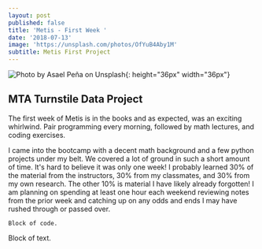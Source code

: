 ```yaml
---
layout: post
published: false
title: 'Metis - First Week '
date: '2018-07-13'
image: 'https://unsplash.com/photos/OfYuB4Aby1M'
subtitle: Metis First Project
---
```

![Photo by Asael Peña on Unsplash]({{site.baseurl}}/img/asael-pena-733700-unsplash.jpg){: height="36px" width="36px"}

## MTA Turnstile Data Project	

The first week of Metis is in the books and as expected, was an exciting whirlwind. Pair programming every morning, followed by math lectures, and coding exercises. 

I came into the bootcamp with a decent math background and a few python projects under my belt. We covered a lot of ground in such a short amount of time. It's hard to believe it was only one week! I probably learned 30% of the material from the instructors, 30% from my classmates, and 30% from my own research. The other 10% is material I have likely already forgotten! I am planning on spending at least one hour each weekend reviewing notes from the prior week and catching up on any odds and ends I may have rushed through or passed over. 



	Block of code. 
    
Block of text.   



